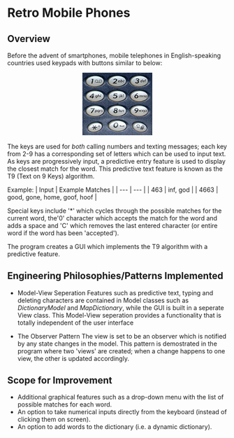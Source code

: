 # Retro Mobile Phones
## Overview
Before the advent of smartphones, mobile telephones in English-speaking countries used keypads with buttons similar to below:

<p align="center">
<img src="https://github.com/zaneali1/RetroMobilePhones/blob/main/images/Keypad.jpg" width="160"/>
</p>

The keys are used for *both* calling numbers and texting messages; each key from 2-9 has a corresponding set of letters which 
can be used to input text. As keys are progressively input, a  predictive entry feature is used to display the closest match for the word.
This predictive text feature is known as the T9 (Text on 9 Keys) algorithm. 

Example:
| Input | Example Matches |
| --- | --- |
| 463 | inf, god |
| 4663 | good, gone, home, goof, hoof |


Special keys include '\*' which cycles through the possible matches for the current word, the'0' character which accepts 
the match for the word and adds a space and 'C' which removes the last entered character (or entire word if the word has been
'accepted').

The program creates a GUI which implements the T9 algorithm with a predictive feature. 

## Engineering Philosophies/Patterns Implemented
- Model-View Seperation
Features such as predictive text, typing and deleting characters are contained in Model classes such as *DictionaryModel* and 
*MapDictionary*, while the GUI is built in a seperate View class. This Model-View seperation provides a functionality that is
totally independent of the user interface

- The Observer Pattern
The view is set to be an observer which is notified by any state changes in the model. This pattern is demostrated in the program where 
two 'views' are created; when a change happens to one view, the other is updated accordingly.  

## Scope for Improvement
- Additional graphical features such as a drop-down menu with the list of possible matches for each word.
- An option to take numerical inputs directly from the keyboard (instead of clicking them on screen). 
- An option to add words to the dictionary (i.e. a dynamic dictionary). 
